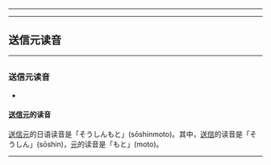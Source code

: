 # 
___
___
## 送信元读音
___
## 
### 送信元读音
- 

#### [送信元](https://zh.wikipedia.org/wiki/送信元)的读音

[送信元](https://zh.wikipedia.org/wiki/送信元)的日语读音是「そうしんもと」(sōshinmoto)。其中，[送信](https://zh.wikipedia.org/wiki/送信)的读音是「そうしん」(sōshin)，[元](https://zh.wikipedia.org/wiki/元)的读音是「もと」(moto)。
___
